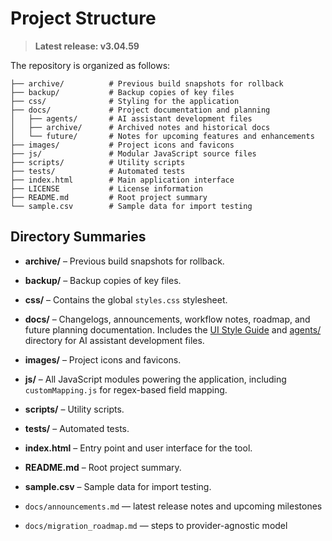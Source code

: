 # Project Structure


> **Latest release: v3.04.59**


The repository is organized as follows:

```text
├── archive/          # Previous build snapshots for rollback
├── backup/           # Backup copies of key files
├── css/              # Styling for the application
├── docs/             # Project documentation and planning
│   ├── agents/       # AI assistant development files
│   ├── archive/      # Archived notes and historical docs
│   └── future/       # Notes for upcoming features and enhancements
├── images/           # Project icons and favicons
├── js/               # Modular JavaScript source files
├── scripts/          # Utility scripts
├── tests/            # Automated tests
├── index.html        # Main application interface
├── LICENSE           # License information
├── README.md         # Root project summary
└── sample.csv        # Sample data for import testing
```

## Directory Summaries

- **archive/** – Previous build snapshots for rollback.
- **backup/** – Backup copies of key files.
- **css/** – Contains the global `styles.css` stylesheet.
- **docs/** – Changelogs, announcements, workflow notes, roadmap, and future planning documentation. Includes the [UI Style Guide](ui_style_guide.md) and [agents/](agents/) directory for AI assistant development files.
- **images/** – Project icons and favicons.
- **js/** – All JavaScript modules powering the application, including `customMapping.js` for regex-based field mapping.
- **scripts/** – Utility scripts.
- **tests/** – Automated tests.
- **index.html** – Entry point and user interface for the tool.
- **README.md** – Root project summary.
- **sample.csv** – Sample data for import testing.

- `docs/announcements.md` — latest release notes and upcoming milestones
- `docs/migration_roadmap.md` — steps to provider-agnostic model
